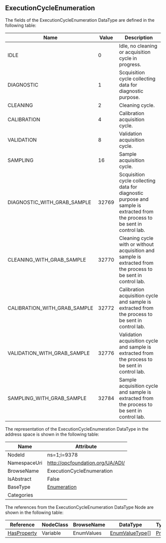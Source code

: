 <!-- datatype -->
## ExecutionCycleEnumeration
  
<!-- end of description -->
The fields of the ExecutionCycleEnumeration DataType are defined in the following table:  

|Name|Value| Description|
|---|---|---|
|IDLE|0|Idle, no cleaning or acquisition cycle in progress.|
|DIAGNOSTIC|1|Scquisition cycle collecting data for diagnostic purpose.|
|CLEANING|2|Cleaning cycle.|
|CALIBRATION|4|Calibration acquisition cycle.|
|VALIDATION|8|Validation acquisition cycle.|
|SAMPLING|16|Sample acquisition cycle.|
|DIAGNOSTIC_WITH_GRAB_SAMPLE|32769|Scquisition cycle collecting data for diagnostic purpose and sample is extracted from the process to be sent in control lab.|
|CLEANING_WITH_GRAB_SAMPLE|32770|Cleaning cycle with or without acquisition and sample is extracted from the process to be sent in control lab.|
|CALIBRATION_WITH_GRAB_SAMPLE|32772|Calibration acquisition cycle and sample is extracted from the process to be sent in control lab.|
|VALIDATION_WITH_GRAB_SAMPLE|32776|Validation acquisition cycle and sample is extracted from the process to be sent in control lab.|
|SAMPLING_WITH_GRAB_SAMPLE|32784|Sample acquisition cycle and sample is extracted from the process to be sent in control lab.|

The representation of the ExecutionCycleEnumeration DataType in the address space is shown in the following table:  

|Name|Attribute|
|---|---|
|NodeId|ns=1;i=9378|
|NamespaceUri|http://opcfoundation.org/UA/ADI/|
|BrowseName|ExecutionCycleEnumeration|
|IsAbstract|False|
|BaseType|[Enumeration](../../../Core/Part3/DataTypes/Enumeration/readme.md)|
|Categories||

The references from the ExecutionCycleEnumeration DataType Node are shown in the following table:  

|Reference|NodeClass|BrowseName|DataType|TypeDefinition|ModellingRule|
|---|---|---|---|---|---|
|[HasProperty](../../../Core/Part3/ReferenceTypes/HasProperty/readme.md)|Variable|EnumValues|[EnumValueType](../../../Core/Part3/DataTypes/EnumValueType/readme.md)[]|[PropertyType](../../../Core/Part5/VariableTypes/PropertyType/readme.md)|[Mandatory](../../../Core/Objects/Mandatory/readme.md)|

